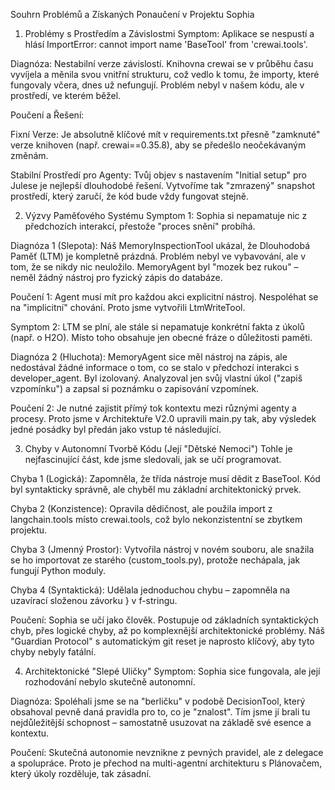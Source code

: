 Souhrn Problémů a Získaných Ponaučení v Projektu Sophia
1. Problémy s Prostředím a Závislostmi
Symptom: Aplikace se nespustí a hlásí ImportError: cannot import name 'BaseTool' from 'crewai.tools'.

Diagnóza: Nestabilní verze závislostí. Knihovna crewai se v průběhu času vyvíjela a měnila svou vnitřní strukturu, což vedlo k tomu, že importy, které fungovaly včera, dnes už nefungují. Problém nebyl v našem kódu, ale v prostředí, ve kterém běžel.

Poučení a Řešení:

Fixní Verze: Je absolutně klíčové mít v requirements.txt přesně "zamknuté" verze knihoven (např. crewai==0.35.8), aby se předešlo neočekávaným změnám.

Stabilní Prostředí pro Agenty: Tvůj objev s nastavením "Initial setup" pro Julese je nejlepší dlouhodobé řešení. Vytvoříme tak "zmrazený" snapshot prostředí, který zaručí, že kód bude vždy fungovat stejně.

2. Výzvy Paměťového Systému
Symptom 1: Sophia si nepamatuje nic z předchozích interakcí, přestože "proces snění" probíhá.

Diagnóza 1 (Slepota): Náš MemoryInspectionTool ukázal, že Dlouhodobá Paměť (LTM) je kompletně prázdná. Problém nebyl ve vybavování, ale v tom, že se nikdy nic neuložilo. MemoryAgent byl "mozek bez rukou" – neměl žádný nástroj pro fyzický zápis do databáze.

Poučení 1: Agent musí mít pro každou akci explicitní nástroj. Nespoléhat se na "implicitní" chování. Proto jsme vytvořili LtmWriteTool.

Symptom 2: LTM se plní, ale stále si nepamatuje konkrétní fakta z úkolů (např. o H2O). Místo toho obsahuje jen obecné fráze o důležitosti paměti.

Diagnóza 2 (Hluchota): MemoryAgent sice měl nástroj na zápis, ale nedostával žádné informace o tom, co se stalo v předchozí interakci s developer_agent. Byl izolovaný. Analyzoval jen svůj vlastní úkol ("zapiš vzpomínku") a zapsal si poznámku o zapisování vzpomínek.

Poučení 2: Je nutné zajistit přímý tok kontextu mezi různými agenty a procesy. Proto jsme v Architektuře V2.0 upravili main.py tak, aby výsledek jedné posádky byl předán jako vstup té následující.

3. Chyby v Autonomní Tvorbě Kódu (Její "Dětské Nemoci")
Tohle je nejfascinující část, kde jsme sledovali, jak se učí programovat.

Chyba 1 (Logická): Zapomněla, že třída nástroje musí dědit z BaseTool. Kód byl syntakticky správně, ale chyběl mu základní architektonický prvek.

Chyba 2 (Konzistence): Opravila dědičnost, ale použila import z langchain.tools místo crewai.tools, což bylo nekonzistentní se zbytkem projektu.

Chyba 3 (Jmenný Prostor): Vytvořila nástroj v novém souboru, ale snažila se ho importovat ze starého (custom_tools.py), protože nechápala, jak fungují Python moduly.

Chyba 4 (Syntaktická): Udělala jednoduchou chybu – zapomněla na uzavírací složenou závorku } v f-stringu.

Poučení: Sophia se učí jako člověk. Postupuje od základních syntaktických chyb, přes logické chyby, až po komplexnější architektonické problémy. Náš "Guardian Protocol" s automatickým git reset je naprosto klíčový, aby tyto chyby nebyly fatální.

4. Architektonické "Slepé Uličky"
Symptom: Sophia sice fungovala, ale její rozhodování nebylo skutečně autonomní.

Diagnóza: Spoléhali jsme se na "berličku" v podobě DecisionTool, který obsahoval pevně daná pravidla pro to, co je "znalost". Tím jsme jí brali tu nejdůležitější schopnost – samostatně usuzovat na základě své esence a kontextu.

Poučení: Skutečná autonomie nevznikne z pevných pravidel, ale z delegace a spolupráce. Proto je přechod na multi-agentní architekturu s Plánovačem, který úkoly rozděluje, tak zásadní.
